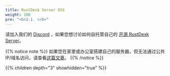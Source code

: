 ```yaml
---
title: RustDesk Server OSS
weight: 100
pre: "<b>2.1. </b>"
---
```


请加入我们的 [Discord](https://discord.com/invite/nDceKgxnkV) ，如果您想讨论如何自托管自己的 [开源 RustDesk Server](https://github.com/rustdesk/rustdesk-server)。

{{% notice note %}}
如果您在家里或办公室搭建自己的服务器，但无法通过公共 IP/域名访问，请查看[这篇文章](https://rustdesk.com/docs/en/self-host/nat-loopback-issues/)。
{{% /notice %}}

{{% children depth="3" showhidden="true" %}}
